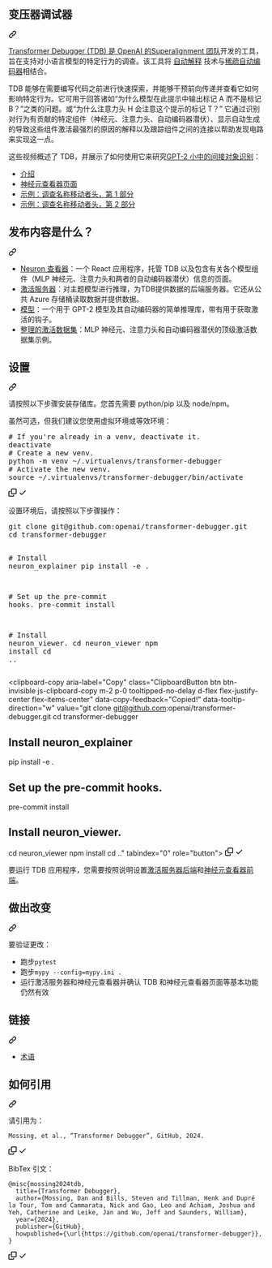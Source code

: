 <div class="Box-sc-g0xbh4-0 bJMeLZ js-snippet-clipboard-copy-unpositioned" data-hpc="true"><article class="markdown-body entry-content container-lg" itemprop="text"><div class="markdown-heading" dir="auto"><h1 tabindex="-1" class="heading-element" dir="auto"><font style="vertical-align: inherit;"><font style="vertical-align: inherit;">变压器调试器</font></font></h1><a id="user-content-transformer-debugger" class="anchor" aria-label="永久链接：变压器调试器" href="#transformer-debugger"><svg class="octicon octicon-link" viewBox="0 0 16 16" version="1.1" width="16" height="16" aria-hidden="true"><path d="m7.775 3.275 1.25-1.25a3.5 3.5 0 1 1 4.95 4.95l-2.5 2.5a3.5 3.5 0 0 1-4.95 0 .751.751 0 0 1 .018-1.042.751.751 0 0 1 1.042-.018 1.998 1.998 0 0 0 2.83 0l2.5-2.5a2.002 2.002 0 0 0-2.83-2.83l-1.25 1.25a.751.751 0 0 1-1.042-.018.751.751 0 0 1-.018-1.042Zm-4.69 9.64a1.998 1.998 0 0 0 2.83 0l1.25-1.25a.751.751 0 0 1 1.042.018.751.751 0 0 1 .018 1.042l-1.25 1.25a3.5 3.5 0 1 1-4.95-4.95l2.5-2.5a3.5 3.5 0 0 1 4.95 0 .751.751 0 0 1-.018 1.042.751.751 0 0 1-1.042.018 1.998 1.998 0 0 0-2.83 0l-2.5 2.5a1.998 1.998 0 0 0 0 2.83Z"></path></svg></a></div>
<p dir="auto"><font style="vertical-align: inherit;"></font><a href="https://openai.com/blog/introducing-superalignment" rel="nofollow"><font style="vertical-align: inherit;"><font style="vertical-align: inherit;">Transformer Debugger (TDB) 是 OpenAI 的Superalignment 团队</font></font></a><font style="vertical-align: inherit;"><font style="vertical-align: inherit;">开发的工具</font><font style="vertical-align: inherit;">，旨在支持对小语言模型的特定行为的调查。</font><font style="vertical-align: inherit;">该工具将
</font></font><a href="https://openai.com/research/language-models-can-explain-neurons-in-language-models" rel="nofollow"><font style="vertical-align: inherit;"><font style="vertical-align: inherit;">自动解释</font></font></a><font style="vertical-align: inherit;"><font style="vertical-align: inherit;">
技术与</font></font><a href="https://transformer-circuits.pub/2023/monosemantic-features" rel="nofollow"><font style="vertical-align: inherit;"><font style="vertical-align: inherit;">稀疏自动编码器</font></font></a><font style="vertical-align: inherit;"><font style="vertical-align: inherit;">相结合。</font></font></p>
<p dir="auto"><font style="vertical-align: inherit;"><font style="vertical-align: inherit;">TDB 能够在需要编写代码之前进行快速探索，并能够干预前向传递并查看它如何影响特定行为。</font><font style="vertical-align: inherit;">它可用于回答诸如“为什么模型在此提示中输出标记 A 而不是标记 B？”之类的问题。</font><font style="vertical-align: inherit;">或“为什么注意力头 H 会注意这个提示的标记 T？” </font><font style="vertical-align: inherit;">它通过识别对行为有贡献的特定组件（神经元、注意力头、自动编码器潜伏）、显示自动生成的导致这些组件激活最强烈的原因的解释以及跟踪组件之间的连接以帮助发现电路来实现这一点。</font></font></p>
<p dir="auto"><font style="vertical-align: inherit;"><font style="vertical-align: inherit;">这些视频概述了 TDB，并展示了如何使用它来研究</font></font><a href="https://arxiv.org/abs/2211.00593" rel="nofollow"><font style="vertical-align: inherit;"><font style="vertical-align: inherit;">GPT-2 小中的间接对象识别</font></font></a><font style="vertical-align: inherit;"><font style="vertical-align: inherit;">：</font></font></p>
<ul dir="auto">
<li><a href="https://www.loom.com/share/721244075f12439496db5d53439d2f84?sid=8445200e-c49e-4028-8b8e-3ea8d361dec0" rel="nofollow"><font style="vertical-align: inherit;"><font style="vertical-align: inherit;">介绍</font></font></a></li>
<li><a href="https://www.loom.com/share/21b601b8494b40c49b8dc7bfd1dc6829?sid=ee23c00a-9ede-4249-b9d7-c2ba15993556" rel="nofollow"><font style="vertical-align: inherit;"><font style="vertical-align: inherit;">神经元查看器页面</font></font></a></li>
<li><a href="https://www.loom.com/share/3478057cec484a1b85471585fef10811?sid=b9c3be4b-7117-405a-8d31-0f9e541dcfb6" rel="nofollow"><font style="vertical-align: inherit;"><font style="vertical-align: inherit;">示例：调查名称移动者头，第 1 部分</font></font></a></li>
<li><a href="https://www.loom.com/share/6bd8c6bde84b42a98f9a26a969d4a3ad?sid=4a09ac29-58a2-433e-b55d-762414d9a7fa" rel="nofollow"><font style="vertical-align: inherit;"><font style="vertical-align: inherit;">示例：调查名称移动者头，第 2 部分</font></font></a></li>
</ul>
<div class="markdown-heading" dir="auto"><h2 tabindex="-1" class="heading-element" dir="auto"><font style="vertical-align: inherit;"><font style="vertical-align: inherit;">发布内容是什么？</font></font></h2><a id="user-content-whats-in-the-release" class="anchor" aria-label="永久链接： 版本中有哪些内容？" href="#whats-in-the-release"><svg class="octicon octicon-link" viewBox="0 0 16 16" version="1.1" width="16" height="16" aria-hidden="true"><path d="m7.775 3.275 1.25-1.25a3.5 3.5 0 1 1 4.95 4.95l-2.5 2.5a3.5 3.5 0 0 1-4.95 0 .751.751 0 0 1 .018-1.042.751.751 0 0 1 1.042-.018 1.998 1.998 0 0 0 2.83 0l2.5-2.5a2.002 2.002 0 0 0-2.83-2.83l-1.25 1.25a.751.751 0 0 1-1.042-.018.751.751 0 0 1-.018-1.042Zm-4.69 9.64a1.998 1.998 0 0 0 2.83 0l1.25-1.25a.751.751 0 0 1 1.042.018.751.751 0 0 1 .018 1.042l-1.25 1.25a3.5 3.5 0 1 1-4.95-4.95l2.5-2.5a3.5 3.5 0 0 1 4.95 0 .751.751 0 0 1-.018 1.042.751.751 0 0 1-1.042.018 1.998 1.998 0 0 0-2.83 0l-2.5 2.5a1.998 1.998 0 0 0 0 2.83Z"></path></svg></a></div>
<ul dir="auto">
<li><a href="/openai/transformer-debugger/blob/main/neuron_viewer/README.md"><font style="vertical-align: inherit;"><font style="vertical-align: inherit;">Neuron 查看器</font></font></a><font style="vertical-align: inherit;"><font style="vertical-align: inherit;">：一个 React 应用程序，托管 TDB 以及包含有关各个模型组件（MLP 神经元、注意力头和两者的自动编码器潜伏）信息的页面。</font></font></li>
<li><a href="/openai/transformer-debugger/blob/main/neuron_explainer/activation_server/README.md"><font style="vertical-align: inherit;"><font style="vertical-align: inherit;">激活服务器</font></font></a><font style="vertical-align: inherit;"><font style="vertical-align: inherit;">：对主题模型进行推理，为TDB提供数据的后端服务器。</font><font style="vertical-align: inherit;">它还从公共 Azure 存储桶读取数据并提供数据。</font></font></li>
<li><a href="/openai/transformer-debugger/blob/main/neuron_explainer/models/README.md"><font style="vertical-align: inherit;"><font style="vertical-align: inherit;">模型</font></font></a><font style="vertical-align: inherit;"><font style="vertical-align: inherit;">：一个用于 GPT-2 模型及其自动编码器的简单推理库，带有用于获取激活的钩子。</font></font></li>
<li><a href="/openai/transformer-debugger/blob/main/datasets.md"><font style="vertical-align: inherit;"><font style="vertical-align: inherit;">整理的激活数据集</font></font></a><font style="vertical-align: inherit;"><font style="vertical-align: inherit;">：MLP 神经元、注意力头和自动编码器潜伏的顶级激活数据集示例。</font></font></li>
</ul>
<div class="markdown-heading" dir="auto"><h2 tabindex="-1" class="heading-element" dir="auto"><font style="vertical-align: inherit;"><font style="vertical-align: inherit;">设置</font></font></h2><a id="user-content-setup" class="anchor" aria-label="永久链接：设置" href="#setup"><svg class="octicon octicon-link" viewBox="0 0 16 16" version="1.1" width="16" height="16" aria-hidden="true"><path d="m7.775 3.275 1.25-1.25a3.5 3.5 0 1 1 4.95 4.95l-2.5 2.5a3.5 3.5 0 0 1-4.95 0 .751.751 0 0 1 .018-1.042.751.751 0 0 1 1.042-.018 1.998 1.998 0 0 0 2.83 0l2.5-2.5a2.002 2.002 0 0 0-2.83-2.83l-1.25 1.25a.751.751 0 0 1-1.042-.018.751.751 0 0 1-.018-1.042Zm-4.69 9.64a1.998 1.998 0 0 0 2.83 0l1.25-1.25a.751.751 0 0 1 1.042.018.751.751 0 0 1 .018 1.042l-1.25 1.25a3.5 3.5 0 1 1-4.95-4.95l2.5-2.5a3.5 3.5 0 0 1 4.95 0 .751.751 0 0 1-.018 1.042.751.751 0 0 1-1.042.018 1.998 1.998 0 0 0-2.83 0l-2.5 2.5a1.998 1.998 0 0 0 0 2.83Z"></path></svg></a></div>
<p dir="auto"><font style="vertical-align: inherit;"><font style="vertical-align: inherit;">请按照以下步骤安装存储库。</font><font style="vertical-align: inherit;">您首先需要 python/pip 以及 node/npm。</font></font></p>
<p dir="auto"><font style="vertical-align: inherit;"><font style="vertical-align: inherit;">虽然可选，但我们建议您使用虚拟环境或等效环境：</font></font></p>
<div class="highlight highlight-source-shell notranslate position-relative overflow-auto" dir="auto"><pre><span class="pl-c"><span class="pl-c">#</span> If you're already in a venv, deactivate it.</span>
deactivate
<span class="pl-c"><span class="pl-c">#</span> Create a new venv.</span>
python -m venv <span class="pl-k">~</span>/.virtualenvs/transformer-debugger
<span class="pl-c"><span class="pl-c">#</span> Activate the new venv.</span>
<span class="pl-c1">source</span> <span class="pl-k">~</span>/.virtualenvs/transformer-debugger/bin/activate</pre><div class="zeroclipboard-container">
    <clipboard-copy aria-label="Copy" class="ClipboardButton btn btn-invisible js-clipboard-copy m-2 p-0 tooltipped-no-delay d-flex flex-justify-center flex-items-center" data-copy-feedback="Copied!" data-tooltip-direction="w" value="# If you're already in a venv, deactivate it.
deactivate
# Create a new venv.
python -m venv ~/.virtualenvs/transformer-debugger
# Activate the new venv.
source ~/.virtualenvs/transformer-debugger/bin/activate" tabindex="0" role="button">
      <svg aria-hidden="true" height="16" viewBox="0 0 16 16" version="1.1" width="16" data-view-component="true" class="octicon octicon-copy js-clipboard-copy-icon">
    <path d="M0 6.75C0 5.784.784 5 1.75 5h1.5a.75.75 0 0 1 0 1.5h-1.5a.25.25 0 0 0-.25.25v7.5c0 .138.112.25.25.25h7.5a.25.25 0 0 0 .25-.25v-1.5a.75.75 0 0 1 1.5 0v1.5A1.75 1.75 0 0 1 9.25 16h-7.5A1.75 1.75 0 0 1 0 14.25Z"></path><path d="M5 1.75C5 .784 5.784 0 6.75 0h7.5C15.216 0 16 .784 16 1.75v7.5A1.75 1.75 0 0 1 14.25 11h-7.5A1.75 1.75 0 0 1 5 9.25Zm1.75-.25a.25.25 0 0 0-.25.25v7.5c0 .138.112.25.25.25h7.5a.25.25 0 0 0 .25-.25v-7.5a.25.25 0 0 0-.25-.25Z"></path>
</svg>
      <svg aria-hidden="true" height="16" viewBox="0 0 16 16" version="1.1" width="16" data-view-component="true" class="octicon octicon-check js-clipboard-check-icon color-fg-success d-none">
    <path d="M13.78 4.22a.75.75 0 0 1 0 1.06l-7.25 7.25a.75.75 0 0 1-1.06 0L2.22 9.28a.751.751 0 0 1 .018-1.042.751.751 0 0 1 1.042-.018L6 10.94l6.72-6.72a.75.75 0 0 1 1.06 0Z"></path>
</svg>
    </clipboard-copy>
  </div></div>
<p dir="auto"><font style="vertical-align: inherit;"><font style="vertical-align: inherit;">设置环境后，请按照以下步骤操作：</font></font></p>
<div class="highlight highlight-source-shell notranslate position-relative overflow-auto" dir="auto"><pre>git clone git@github.com:openai/transformer-debugger.git
<span class="pl-c1">cd</span> transformer-debugger

<span class="pl-c"><span class="pl-c">#</span> Install neuron_explainer</span>
pip install -e <span class="pl-c1">.</span>

<span class="pl-c"><span class="pl-c">#</span> Set up the pre-commit hooks.</span>
pre-commit install

<span class="pl-c"><span class="pl-c">#</span> Install neuron_viewer.</span>
<span class="pl-c1">cd</span> neuron_viewer
npm install
<span class="pl-c1">cd</span> ..</pre><div class="zeroclipboard-container">
    <clipboard-copy aria-label="Copy" class="ClipboardButton btn btn-invisible js-clipboard-copy m-2 p-0 tooltipped-no-delay d-flex flex-justify-center flex-items-center" data-copy-feedback="Copied!" data-tooltip-direction="w" value="git clone git@github.com:openai/transformer-debugger.git
cd transformer-debugger

# Install neuron_explainer
pip install -e .

# Set up the pre-commit hooks.
pre-commit install

# Install neuron_viewer.
cd neuron_viewer
npm install
cd .." tabindex="0" role="button">
      <svg aria-hidden="true" height="16" viewBox="0 0 16 16" version="1.1" width="16" data-view-component="true" class="octicon octicon-copy js-clipboard-copy-icon">
    <path d="M0 6.75C0 5.784.784 5 1.75 5h1.5a.75.75 0 0 1 0 1.5h-1.5a.25.25 0 0 0-.25.25v7.5c0 .138.112.25.25.25h7.5a.25.25 0 0 0 .25-.25v-1.5a.75.75 0 0 1 1.5 0v1.5A1.75 1.75 0 0 1 9.25 16h-7.5A1.75 1.75 0 0 1 0 14.25Z"></path><path d="M5 1.75C5 .784 5.784 0 6.75 0h7.5C15.216 0 16 .784 16 1.75v7.5A1.75 1.75 0 0 1 14.25 11h-7.5A1.75 1.75 0 0 1 5 9.25Zm1.75-.25a.25.25 0 0 0-.25.25v7.5c0 .138.112.25.25.25h7.5a.25.25 0 0 0 .25-.25v-7.5a.25.25 0 0 0-.25-.25Z"></path>
</svg>
      <svg aria-hidden="true" height="16" viewBox="0 0 16 16" version="1.1" width="16" data-view-component="true" class="octicon octicon-check js-clipboard-check-icon color-fg-success d-none">
    <path d="M13.78 4.22a.75.75 0 0 1 0 1.06l-7.25 7.25a.75.75 0 0 1-1.06 0L2.22 9.28a.751.751 0 0 1 .018-1.042.751.751 0 0 1 1.042-.018L6 10.94l6.72-6.72a.75.75 0 0 1 1.06 0Z"></path>
</svg>
    </clipboard-copy>
  </div></div>
<p dir="auto"><font style="vertical-align: inherit;"><font style="vertical-align: inherit;">要运行 TDB 应用程序，您需要按照说明设置</font></font><a href="/openai/transformer-debugger/blob/main/neuron_explainer/activation_server/README.md"><font style="vertical-align: inherit;"><font style="vertical-align: inherit;">激活服务器后端</font></font></a><font style="vertical-align: inherit;"><font style="vertical-align: inherit;">和</font></font><a href="/openai/transformer-debugger/blob/main/neuron_viewer/README.md"><font style="vertical-align: inherit;"><font style="vertical-align: inherit;">神经元查看器前端</font></font></a><font style="vertical-align: inherit;"><font style="vertical-align: inherit;">。</font></font></p>
<div class="markdown-heading" dir="auto"><h2 tabindex="-1" class="heading-element" dir="auto"><font style="vertical-align: inherit;"><font style="vertical-align: inherit;">做出改变</font></font></h2><a id="user-content-making-changes" class="anchor" aria-label="永久链接：进行更改" href="#making-changes"><svg class="octicon octicon-link" viewBox="0 0 16 16" version="1.1" width="16" height="16" aria-hidden="true"><path d="m7.775 3.275 1.25-1.25a3.5 3.5 0 1 1 4.95 4.95l-2.5 2.5a3.5 3.5 0 0 1-4.95 0 .751.751 0 0 1 .018-1.042.751.751 0 0 1 1.042-.018 1.998 1.998 0 0 0 2.83 0l2.5-2.5a2.002 2.002 0 0 0-2.83-2.83l-1.25 1.25a.751.751 0 0 1-1.042-.018.751.751 0 0 1-.018-1.042Zm-4.69 9.64a1.998 1.998 0 0 0 2.83 0l1.25-1.25a.751.751 0 0 1 1.042.018.751.751 0 0 1 .018 1.042l-1.25 1.25a3.5 3.5 0 1 1-4.95-4.95l2.5-2.5a3.5 3.5 0 0 1 4.95 0 .751.751 0 0 1-.018 1.042.751.751 0 0 1-1.042.018 1.998 1.998 0 0 0-2.83 0l-2.5 2.5a1.998 1.998 0 0 0 0 2.83Z"></path></svg></a></div>
<p dir="auto"><font style="vertical-align: inherit;"><font style="vertical-align: inherit;">要验证更改：</font></font></p>
<ul dir="auto">
<li><font style="vertical-align: inherit;"><font style="vertical-align: inherit;">跑步</font></font><code>pytest</code></li>
<li><font style="vertical-align: inherit;"><font style="vertical-align: inherit;">跑步</font></font><code>mypy --config=mypy.ini .</code></li>
<li><font style="vertical-align: inherit;"><font style="vertical-align: inherit;">运行激活服务器和神经元查看器并确认 TDB 和神经元查看器页面等基本功能仍然有效</font></font></li>
</ul>
<div class="markdown-heading" dir="auto"><h2 tabindex="-1" class="heading-element" dir="auto"><font style="vertical-align: inherit;"><font style="vertical-align: inherit;">链接</font></font></h2><a id="user-content-links" class="anchor" aria-label="永久链接： 链接" href="#links"><svg class="octicon octicon-link" viewBox="0 0 16 16" version="1.1" width="16" height="16" aria-hidden="true"><path d="m7.775 3.275 1.25-1.25a3.5 3.5 0 1 1 4.95 4.95l-2.5 2.5a3.5 3.5 0 0 1-4.95 0 .751.751 0 0 1 .018-1.042.751.751 0 0 1 1.042-.018 1.998 1.998 0 0 0 2.83 0l2.5-2.5a2.002 2.002 0 0 0-2.83-2.83l-1.25 1.25a.751.751 0 0 1-1.042-.018.751.751 0 0 1-.018-1.042Zm-4.69 9.64a1.998 1.998 0 0 0 2.83 0l1.25-1.25a.751.751 0 0 1 1.042.018.751.751 0 0 1 .018 1.042l-1.25 1.25a3.5 3.5 0 1 1-4.95-4.95l2.5-2.5a3.5 3.5 0 0 1 4.95 0 .751.751 0 0 1-.018 1.042.751.751 0 0 1-1.042.018 1.998 1.998 0 0 0-2.83 0l-2.5 2.5a1.998 1.998 0 0 0 0 2.83Z"></path></svg></a></div>
<ul dir="auto">
<li><a href="/openai/transformer-debugger/blob/main/terminology.md"><font style="vertical-align: inherit;"><font style="vertical-align: inherit;">术语</font></font></a></li>
</ul>
<div class="markdown-heading" dir="auto"><h2 tabindex="-1" class="heading-element" dir="auto"><font style="vertical-align: inherit;"><font style="vertical-align: inherit;">如何引用</font></font></h2><a id="user-content-how-to-cite" class="anchor" aria-label="永久链接：如何引用" href="#how-to-cite"><svg class="octicon octicon-link" viewBox="0 0 16 16" version="1.1" width="16" height="16" aria-hidden="true"><path d="m7.775 3.275 1.25-1.25a3.5 3.5 0 1 1 4.95 4.95l-2.5 2.5a3.5 3.5 0 0 1-4.95 0 .751.751 0 0 1 .018-1.042.751.751 0 0 1 1.042-.018 1.998 1.998 0 0 0 2.83 0l2.5-2.5a2.002 2.002 0 0 0-2.83-2.83l-1.25 1.25a.751.751 0 0 1-1.042-.018.751.751 0 0 1-.018-1.042Zm-4.69 9.64a1.998 1.998 0 0 0 2.83 0l1.25-1.25a.751.751 0 0 1 1.042.018.751.751 0 0 1 .018 1.042l-1.25 1.25a3.5 3.5 0 1 1-4.95-4.95l2.5-2.5a3.5 3.5 0 0 1 4.95 0 .751.751 0 0 1-.018 1.042.751.751 0 0 1-1.042.018 1.998 1.998 0 0 0-2.83 0l-2.5 2.5a1.998 1.998 0 0 0 0 2.83Z"></path></svg></a></div>
<p dir="auto"><font style="vertical-align: inherit;"><font style="vertical-align: inherit;">请引用为：</font></font></p>
<div class="snippet-clipboard-content notranslate position-relative overflow-auto"><pre class="notranslate"><code>Mossing, et al., “Transformer Debugger”, GitHub, 2024.
</code></pre><div class="zeroclipboard-container">
    <clipboard-copy aria-label="Copy" class="ClipboardButton btn btn-invisible js-clipboard-copy m-2 p-0 tooltipped-no-delay d-flex flex-justify-center flex-items-center" data-copy-feedback="Copied!" data-tooltip-direction="w" value="Mossing, et al., “Transformer Debugger”, GitHub, 2024." tabindex="0" role="button">
      <svg aria-hidden="true" height="16" viewBox="0 0 16 16" version="1.1" width="16" data-view-component="true" class="octicon octicon-copy js-clipboard-copy-icon">
    <path d="M0 6.75C0 5.784.784 5 1.75 5h1.5a.75.75 0 0 1 0 1.5h-1.5a.25.25 0 0 0-.25.25v7.5c0 .138.112.25.25.25h7.5a.25.25 0 0 0 .25-.25v-1.5a.75.75 0 0 1 1.5 0v1.5A1.75 1.75 0 0 1 9.25 16h-7.5A1.75 1.75 0 0 1 0 14.25Z"></path><path d="M5 1.75C5 .784 5.784 0 6.75 0h7.5C15.216 0 16 .784 16 1.75v7.5A1.75 1.75 0 0 1 14.25 11h-7.5A1.75 1.75 0 0 1 5 9.25Zm1.75-.25a.25.25 0 0 0-.25.25v7.5c0 .138.112.25.25.25h7.5a.25.25 0 0 0 .25-.25v-7.5a.25.25 0 0 0-.25-.25Z"></path>
</svg>
      <svg aria-hidden="true" height="16" viewBox="0 0 16 16" version="1.1" width="16" data-view-component="true" class="octicon octicon-check js-clipboard-check-icon color-fg-success d-none">
    <path d="M13.78 4.22a.75.75 0 0 1 0 1.06l-7.25 7.25a.75.75 0 0 1-1.06 0L2.22 9.28a.751.751 0 0 1 .018-1.042.751.751 0 0 1 1.042-.018L6 10.94l6.72-6.72a.75.75 0 0 1 1.06 0Z"></path>
</svg>
    </clipboard-copy>
  </div></div>
<p dir="auto"><font style="vertical-align: inherit;"><font style="vertical-align: inherit;">BibTex 引文：</font></font></p>
<div class="snippet-clipboard-content notranslate position-relative overflow-auto"><pre class="notranslate"><code>@misc{mossing2024tdb,
  title={Transformer Debugger},
  author={Mossing, Dan and Bills, Steven and Tillman, Henk and Dupré la Tour, Tom and Cammarata, Nick and Gao, Leo and Achiam, Joshua and Yeh, Catherine and Leike, Jan and Wu, Jeff and Saunders, William},
  year={2024},
  publisher={GitHub},
  howpublished={\url{https://github.com/openai/transformer-debugger}},
}
</code></pre><div class="zeroclipboard-container">
    <clipboard-copy aria-label="Copy" class="ClipboardButton btn btn-invisible js-clipboard-copy m-2 p-0 tooltipped-no-delay d-flex flex-justify-center flex-items-center" data-copy-feedback="Copied!" data-tooltip-direction="w" value="@misc{mossing2024tdb,
  title={Transformer Debugger},
  author={Mossing, Dan and Bills, Steven and Tillman, Henk and Dupré la Tour, Tom and Cammarata, Nick and Gao, Leo and Achiam, Joshua and Yeh, Catherine and Leike, Jan and Wu, Jeff and Saunders, William},
  year={2024},
  publisher={GitHub},
  howpublished={\url{https://github.com/openai/transformer-debugger}},
}" tabindex="0" role="button">
      <svg aria-hidden="true" height="16" viewBox="0 0 16 16" version="1.1" width="16" data-view-component="true" class="octicon octicon-copy js-clipboard-copy-icon">
    <path d="M0 6.75C0 5.784.784 5 1.75 5h1.5a.75.75 0 0 1 0 1.5h-1.5a.25.25 0 0 0-.25.25v7.5c0 .138.112.25.25.25h7.5a.25.25 0 0 0 .25-.25v-1.5a.75.75 0 0 1 1.5 0v1.5A1.75 1.75 0 0 1 9.25 16h-7.5A1.75 1.75 0 0 1 0 14.25Z"></path><path d="M5 1.75C5 .784 5.784 0 6.75 0h7.5C15.216 0 16 .784 16 1.75v7.5A1.75 1.75 0 0 1 14.25 11h-7.5A1.75 1.75 0 0 1 5 9.25Zm1.75-.25a.25.25 0 0 0-.25.25v7.5c0 .138.112.25.25.25h7.5a.25.25 0 0 0 .25-.25v-7.5a.25.25 0 0 0-.25-.25Z"></path>
</svg>
      <svg aria-hidden="true" height="16" viewBox="0 0 16 16" version="1.1" width="16" data-view-component="true" class="octicon octicon-check js-clipboard-check-icon color-fg-success d-none">
    <path d="M13.78 4.22a.75.75 0 0 1 0 1.06l-7.25 7.25a.75.75 0 0 1-1.06 0L2.22 9.28a.751.751 0 0 1 .018-1.042.751.751 0 0 1 1.042-.018L6 10.94l6.72-6.72a.75.75 0 0 1 1.06 0Z"></path>
</svg>
    </clipboard-copy>
  </div></div>
</article></div>
